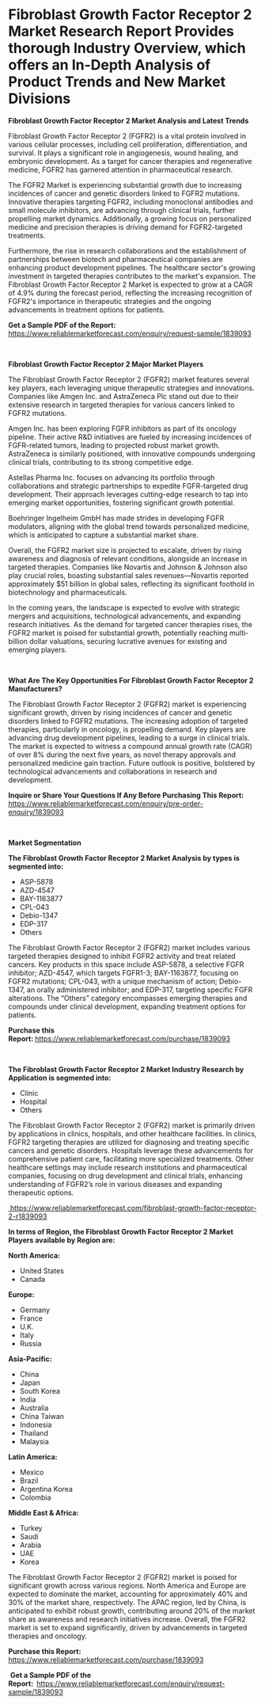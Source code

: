 <p><h1>Fibroblast Growth Factor Receptor 2 Market Research Report Provides thorough Industry Overview, which offers an In-Depth Analysis of Product Trends and New Market Divisions</h1></p><p><strong>Fibroblast Growth Factor Receptor 2 Market Analysis and Latest Trends</strong></p>
<p><p>Fibroblast Growth Factor Receptor 2 (FGFR2) is a vital protein involved in various cellular processes, including cell proliferation, differentiation, and survival. It plays a significant role in angiogenesis, wound healing, and embryonic development. As a target for cancer therapies and regenerative medicine, FGFR2 has garnered attention in pharmaceutical research.</p><p>The FGFR2 Market is experiencing substantial growth due to increasing incidences of cancer and genetic disorders linked to FGFR2 mutations. Innovative therapies targeting FGFR2, including monoclonal antibodies and small molecule inhibitors, are advancing through clinical trials, further propelling market dynamics. Additionally, a growing focus on personalized medicine and precision therapies is driving demand for FGFR2-targeted treatments.</p><p>Furthermore, the rise in research collaborations and the establishment of partnerships between biotech and pharmaceutical companies are enhancing product development pipelines. The healthcare sector's growing investment in targeted therapies contributes to the market's expansion. The Fibroblast Growth Factor Receptor 2 Market is expected to grow at a CAGR of 4.9% during the forecast period, reflecting the increasing recognition of FGFR2's importance in therapeutic strategies and the ongoing advancements in treatment options for patients.</p></p>
<p><strong>Get a Sample PDF of the Report:&nbsp;</strong> <a href="https://www.reliablemarketforecast.com/enquiry/request-sample/1839093?utm_campaign=2011&utm_medium=2&utm_source=Github&utm_content=ia&utm_term=19042025&utm_id=fibroblast-growth-factor-receptor-2">https://www.reliablemarketforecast.com/enquiry/request-sample/1839093</a></p>
<p>&nbsp;</p>
<p><strong>Fibroblast Growth Factor Receptor 2 Major Market Players</strong></p>
<p><p>The Fibroblast Growth Factor Receptor 2 (FGFR2) market features several key players, each leveraging unique therapeutic strategies and innovations. Companies like Amgen Inc. and AstraZeneca Plc stand out due to their extensive research in targeted therapies for various cancers linked to FGFR2 mutations.</p><p>Amgen Inc. has been exploring FGFR inhibitors as part of its oncology pipeline. Their active R&D initiatives are fueled by increasing incidences of FGFR-related tumors, leading to projected robust market growth. AstraZeneca is similarly positioned, with innovative compounds undergoing clinical trials, contributing to its strong competitive edge.</p><p>Astellas Pharma Inc. focuses on advancing its portfolio through collaborations and strategic partnerships to expedite FGFR-targeted drug development. Their approach leverages cutting-edge research to tap into emerging market opportunities, fostering significant growth potential.</p><p>Boehringer Ingelheim GmbH has made strides in developing FGFR modulators, aligning with the global trend towards personalized medicine, which is anticipated to capture a substantial market share.</p><p>Overall, the FGFR2 market size is projected to escalate, driven by rising awareness and diagnosis of relevant conditions, alongside an increase in targeted therapies. Companies like Novartis and Johnson & Johnson also play crucial roles, boasting substantial sales revenues—Novartis reported approximately $51 billion in global sales, reflecting its significant foothold in biotechnology and pharmaceuticals.</p><p>In the coming years, the landscape is expected to evolve with strategic mergers and acquisitions, technological advancements, and expanding research initiatives. As the demand for targeted cancer therapies rises, the FGFR2 market is poised for substantial growth, potentially reaching multi-billion dollar valuations, securing lucrative avenues for existing and emerging players.</p></p>
<p>&nbsp;</p>
<p><strong>What Are The Key Opportunities For Fibroblast Growth Factor Receptor 2 Manufacturers?</strong></p>
<p><p>The Fibroblast Growth Factor Receptor 2 (FGFR2) market is experiencing significant growth, driven by rising incidences of cancer and genetic disorders linked to FGFR2 mutations. The increasing adoption of targeted therapies, particularly in oncology, is propelling demand. Key players are advancing drug development pipelines, leading to a surge in clinical trials. The market is expected to witness a compound annual growth rate (CAGR) of over 8% during the next five years, as novel therapy approvals and personalized medicine gain traction. Future outlook is positive, bolstered by technological advancements and collaborations in research and development.</p></p>
<p><strong>Inquire or Share Your Questions If Any Before Purchasing This Report:</strong> <a href="https://www.reliablemarketforecast.com/enquiry/pre-order-enquiry/1839093?utm_campaign=2011&utm_medium=2&utm_source=Github&utm_content=ia&utm_term=19042025&utm_id=fibroblast-growth-factor-receptor-2">https://www.reliablemarketforecast.com/enquiry/pre-order-enquiry/1839093</a></p>
<p>&nbsp;</p>
<p><strong>Market Segmentation</strong></p>
<p><strong>The Fibroblast Growth Factor Receptor 2 Market Analysis by types is segmented into:</strong></p>
<p><ul><li>ASP-5878</li><li>AZD-4547</li><li>BAY-1163877</li><li>CPL-043</li><li>Debio-1347</li><li>EDP-317</li><li>Others</li></ul></p>
<p><p>The Fibroblast Growth Factor Receptor 2 (FGFR2) market includes various targeted therapies designed to inhibit FGFR2 activity and treat related cancers. Key products in this space include ASP-5878, a selective FGFR inhibitor; AZD-4547, which targets FGFR1-3; BAY-1163877, focusing on FGFR2 mutations; CPL-043, with a unique mechanism of action; Debio-1347, an orally administered inhibitor; and EDP-317, targeting specific FGFR alterations. The “Others” category encompasses emerging therapies and compounds under clinical development, expanding treatment options for patients.</p></p>
<p><strong>Purchase this Report:&nbsp;</strong><a href="https://www.reliablemarketforecast.com/purchase/1839093?utm_campaign=2011&utm_medium=2&utm_source=Github&utm_content=ia&utm_term=19042025&utm_id=fibroblast-growth-factor-receptor-2">https://www.reliablemarketforecast.com/purchase/1839093</a></p>
<p>&nbsp;</p>
<p><strong>The Fibroblast Growth Factor Receptor 2 Market Industry Research by Application is segmented into:</strong></p>
<p><ul><li>Clinic</li><li>Hospital</li><li>Others</li></ul></p>
<p><p>The Fibroblast Growth Factor Receptor 2 (FGFR2) market is primarily driven by applications in clinics, hospitals, and other healthcare facilities. In clinics, FGFR2 targeting therapies are utilized for diagnosing and treating specific cancers and genetic disorders. Hospitals leverage these advancements for comprehensive patient care, facilitating more specialized treatments. Other healthcare settings may include research institutions and pharmaceutical companies, focusing on drug development and clinical trials, enhancing understanding of FGFR2’s role in various diseases and expanding therapeutic options.</p></p>
<p><a href="https://www.reliablemarketforecast.com/fibroblast-growth-factor-receptor-2-r1839093?utm_campaign=2011&utm_medium=2&utm_source=Github&utm_content=ia&utm_term=19042025&utm_id=fibroblast-growth-factor-receptor-2">&nbsp;https://www.reliablemarketforecast.com/fibroblast-growth-factor-receptor-2-r1839093</a></p>
<p><strong>In terms of Region, the Fibroblast Growth Factor Receptor 2 Market Players available by Region are:</strong></p>
<p>
    <p> <strong> North America: </strong>
        <ul>
            <li>United States</li>
            <li>Canada</li>
        </ul>
        </p> 
    <p> <strong> Europe: </strong>
        <ul>
            <li>Germany</li>
            <li>France</li>
            <li>U.K.</li>
            <li>Italy</li>
            <li>Russia</li>
        </ul>
        </p> 
    <p> <strong> Asia-Pacific: </strong>
        <ul>
            <li>China</li>
            <li>Japan</li>
            <li>South Korea</li>
            <li>India</li>
            <li>Australia</li>
            <li>China Taiwan</li>
            <li>Indonesia</li>
            <li>Thailand</li>
            <li>Malaysia</li>
        </ul>
        </p> 
    <p> <strong> Latin America: </strong>
        <ul>
            <li>Mexico</li>
            <li>Brazil</li>
            <li>Argentina Korea</li>
            <li>Colombia</li>
        </ul>
        </p> 
    <p> <strong> Middle East & Africa: </strong>
        <ul>
            <li>Turkey</li>
            <li>Saudi</li>
            <li>Arabia</li>
            <li>UAE</li>
            <li>Korea</li>
        </ul>
    </p>
    </p>
<p><p>The Fibroblast Growth Factor Receptor 2 (FGFR2) market is poised for significant growth across various regions. North America and Europe are expected to dominate the market, accounting for approximately 40% and 30% of the market share, respectively. The APAC region, led by China, is anticipated to exhibit robust growth, contributing around 20% of the market share as awareness and research initiatives increase. Overall, the FGFR2 market is set to expand significantly, driven by advancements in targeted therapies and oncology.</p></p>
<p><strong>Purchase this Report: </strong><a href="https://www.reliablemarketforecast.com/purchase/1839093?utm_campaign=2011&utm_medium=2&utm_source=Github&utm_content=ia&utm_term=19042025&utm_id=fibroblast-growth-factor-receptor-2">https://www.reliablemarketforecast.com/purchase/1839093</a></p>
<p>&nbsp;<strong>Get a Sample PDF of the Report:&nbsp;&nbsp;</strong><a href="https://www.reliablemarketforecast.com/enquiry/request-sample/1839093?utm_campaign=2011&utm_medium=2&utm_source=Github&utm_content=ia&utm_term=19042025&utm_id=fibroblast-growth-factor-receptor-2">https://www.reliablemarketforecast.com/enquiry/request-sample/1839093</a></p>
<p><strong></strong></p>
<p><p></p><p></p><p></p></p>